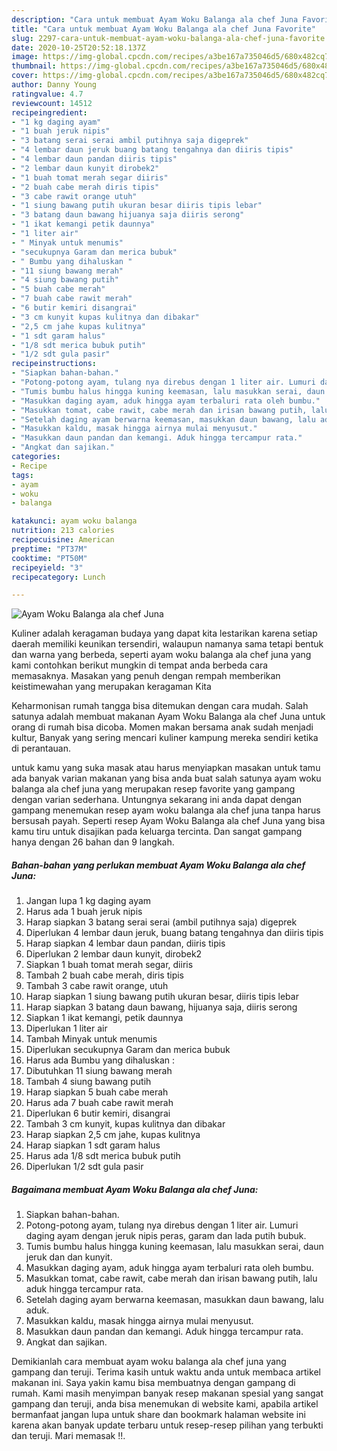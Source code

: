 ```yaml
---
description: "Cara untuk membuat Ayam Woku Balanga ala chef Juna Favorite"
title: "Cara untuk membuat Ayam Woku Balanga ala chef Juna Favorite"
slug: 2297-cara-untuk-membuat-ayam-woku-balanga-ala-chef-juna-favorite
date: 2020-10-25T20:52:18.137Z
image: https://img-global.cpcdn.com/recipes/a3be167a735046d5/680x482cq70/ayam-woku-balanga-ala-chef-juna-foto-resep-utama.jpg
thumbnail: https://img-global.cpcdn.com/recipes/a3be167a735046d5/680x482cq70/ayam-woku-balanga-ala-chef-juna-foto-resep-utama.jpg
cover: https://img-global.cpcdn.com/recipes/a3be167a735046d5/680x482cq70/ayam-woku-balanga-ala-chef-juna-foto-resep-utama.jpg
author: Danny Young
ratingvalue: 4.7
reviewcount: 14512
recipeingredient:
- "1 kg daging ayam"
- "1 buah jeruk nipis"
- "3 batang serai serai ambil putihnya saja digeprek"
- "4 lembar daun jeruk buang batang tengahnya dan diiris tipis"
- "4 lembar daun pandan diiris tipis"
- "2 lembar daun kunyit dirobek2"
- "1 buah tomat merah segar diiris"
- "2 buah cabe merah diris tipis"
- "3 cabe rawit orange utuh"
- "1 siung bawang putih ukuran besar diiris tipis lebar"
- "3 batang daun bawang hijuanya saja diiris serong"
- "1 ikat kemangi petik daunnya"
- "1 liter air"
- " Minyak untuk menumis"
- "secukupnya Garam dan merica bubuk"
- " Bumbu yang dihaluskan "
- "11 siung bawang merah"
- "4 siung bawang putih"
- "5 buah cabe merah"
- "7 buah cabe rawit merah"
- "6 butir kemiri disangrai"
- "3 cm kunyit kupas kulitnya dan dibakar"
- "2,5 cm jahe kupas kulitnya"
- "1 sdt garam halus"
- "1/8 sdt merica bubuk putih"
- "1/2 sdt gula pasir"
recipeinstructions:
- "Siapkan bahan-bahan."
- "Potong-potong ayam, tulang nya direbus dengan 1 liter air. Lumuri daging ayam dengan jeruk nipis peras, garam dan lada putih bubuk."
- "Tumis bumbu halus hingga kuning keemasan, lalu masukkan serai, daun jeruk dan dan kunyit."
- "Masukkan daging ayam, aduk hingga ayam terbaluri rata oleh bumbu."
- "Masukkan tomat, cabe rawit, cabe merah dan irisan bawang putih, lalu aduk hingga tercampur rata."
- "Setelah daging ayam berwarna keemasan, masukkan daun bawang, lalu aduk."
- "Masukkan kaldu, masak hingga airnya mulai menyusut."
- "Masukkan daun pandan dan kemangi. Aduk hingga tercampur rata."
- "Angkat dan sajikan."
categories:
- Recipe
tags:
- ayam
- woku
- balanga

katakunci: ayam woku balanga 
nutrition: 213 calories
recipecuisine: American
preptime: "PT37M"
cooktime: "PT50M"
recipeyield: "3"
recipecategory: Lunch

---
```



![Ayam Woku Balanga ala chef Juna](https://img-global.cpcdn.com/recipes/a3be167a735046d5/680x482cq70/ayam-woku-balanga-ala-chef-juna-foto-resep-utama.jpg)

Kuliner adalah keragaman budaya yang dapat kita lestarikan karena setiap daerah memiliki keunikan tersendiri, walaupun namanya sama tetapi bentuk dan warna yang berbeda, seperti ayam woku balanga ala chef juna yang kami contohkan berikut mungkin di tempat anda berbeda cara memasaknya. Masakan yang penuh dengan rempah memberikan keistimewahan yang merupakan keragaman Kita

Keharmonisan rumah tangga bisa ditemukan dengan cara mudah. Salah satunya adalah membuat makanan Ayam Woku Balanga ala chef Juna untuk orang di rumah bisa dicoba. Momen makan bersama anak sudah menjadi kultur, Banyak yang sering mencari kuliner kampung mereka sendiri ketika di perantauan.



untuk kamu yang suka masak atau harus menyiapkan masakan untuk tamu ada banyak varian makanan yang bisa anda buat salah satunya ayam woku balanga ala chef juna yang merupakan resep favorite yang gampang dengan varian sederhana. Untungnya sekarang ini anda dapat dengan gampang menemukan resep ayam woku balanga ala chef juna tanpa harus bersusah payah.
Seperti resep Ayam Woku Balanga ala chef Juna yang bisa kamu tiru untuk disajikan pada keluarga tercinta. Dan sangat gampang hanya dengan 26 bahan dan 9 langkah.


<!--inarticleads1-->

##### Bahan-bahan yang perlukan membuat Ayam Woku Balanga ala chef Juna:

1. Jangan lupa 1 kg daging ayam
1. Harus ada 1 buah jeruk nipis
1. Harap siapkan 3 batang serai serai (ambil putihnya saja) digeprek
1. Diperlukan 4 lembar daun jeruk, buang batang tengahnya dan diiris tipis
1. Harap siapkan 4 lembar daun pandan, diiris tipis
1. Diperlukan 2 lembar daun kunyit, dirobek2
1. Siapkan 1 buah tomat merah segar, diiris
1. Tambah 2 buah cabe merah, diris tipis
1. Tambah 3 cabe rawit orange, utuh
1. Harap siapkan 1 siung bawang putih ukuran besar, diiris tipis lebar
1. Harap siapkan 3 batang daun bawang, hijuanya saja, diiris serong
1. Siapkan 1 ikat kemangi, petik daunnya
1. Diperlukan 1 liter air
1. Tambah  Minyak untuk menumis
1. Diperlukan secukupnya Garam dan merica bubuk
1. Harus ada  Bumbu yang dihaluskan :
1. Dibutuhkan 11 siung bawang merah
1. Tambah 4 siung bawang putih
1. Harap siapkan 5 buah cabe merah
1. Harus ada 7 buah cabe rawit merah
1. Diperlukan 6 butir kemiri, disangrai
1. Tambah 3 cm kunyit, kupas kulitnya dan dibakar
1. Harap siapkan 2,5 cm jahe, kupas kulitnya
1. Harap siapkan 1 sdt garam halus
1. Harus ada 1/8 sdt merica bubuk putih
1. Diperlukan 1/2 sdt gula pasir




<!--inarticleads2-->

##### Bagaimana membuat  Ayam Woku Balanga ala chef Juna:

1. Siapkan bahan-bahan.
1. Potong-potong ayam, tulang nya direbus dengan 1 liter air. Lumuri daging ayam dengan jeruk nipis peras, garam dan lada putih bubuk.
1. Tumis bumbu halus hingga kuning keemasan, lalu masukkan serai, daun jeruk dan dan kunyit.
1. Masukkan daging ayam, aduk hingga ayam terbaluri rata oleh bumbu.
1. Masukkan tomat, cabe rawit, cabe merah dan irisan bawang putih, lalu aduk hingga tercampur rata.
1. Setelah daging ayam berwarna keemasan, masukkan daun bawang, lalu aduk.
1. Masukkan kaldu, masak hingga airnya mulai menyusut.
1. Masukkan daun pandan dan kemangi. Aduk hingga tercampur rata.
1. Angkat dan sajikan.




Demikianlah cara membuat ayam woku balanga ala chef juna yang gampang dan teruji. Terima kasih untuk waktu anda untuk membaca artikel makanan ini. Saya yakin kamu bisa membuatnya dengan gampang di rumah. Kami masih menyimpan banyak resep makanan spesial yang sangat gampang dan teruji, anda bisa menemukan di website kami, apabila artikel bermanfaat jangan lupa untuk share dan bookmark halaman website ini karena akan banyak update terbaru untuk resep-resep pilihan yang terbukti dan teruji. Mari memasak !!. 
